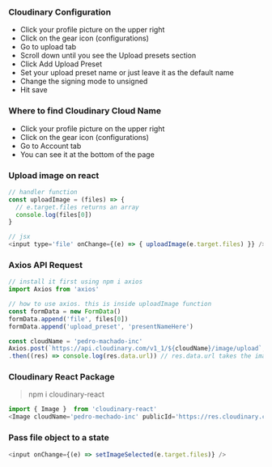 ### Cloudinary Configuration
- Click your profile picture on the upper right 
- Click on the gear icon (configurations)
- Go to upload tab
- Scroll down until you see the Upload presets section
- Click Add Upload Preset
- Set your upload preset name or just leave it as the default name
- Change the signing mode to unsigned
- Hit save

### Where to find Cloudinary Cloud Name
- Click your profile picture on the upper right 
- Click on the gear icon (configurations)
- Go to Account tab
- You can see it at the bottom of the page

### Upload image on react
```javascript
// handler function
const uploadImage = (files) => {
  // e.target.files returns an array
  console.log(files[0])
}

// jsx
<input type='file' onChange={(e) => { uploadImage(e.target.files) }} />
```

### Axios API Request
```javascript
// install it first using npm i axios
import Axios from 'axios'

// how to use axios. this is inside uploadImage function
const formData = new FormData()
formData.append('file', files[0])
formData.append('upload_preset', 'presentNameHere')

const cloudName = 'pedro-machado-inc'
Axios.post(`https://api.cloudinary.com/v1_1/${cloudName}/image/upload`, formData)
.then((res) => console.log(res.data.url)) // res.data.url takes the image url
```

### Cloudinary React Package
> npm i cloudinary-react
```javascript
import { Image }  from 'cloudinary-react'
<Image cloudName='pedro-mechado-inc' publicId='https://res.cloudinary.com/somethingsomething' />
```

### Pass file object to a state
```javascript
<input onChange={(e) => setImageSelected(e.target.files)} />
```
